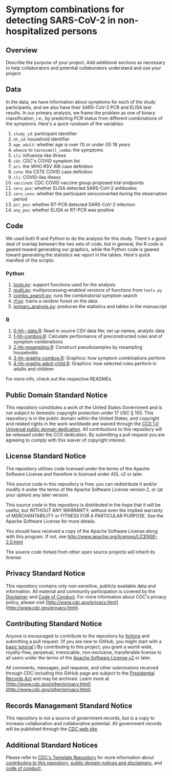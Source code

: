 # Symptom combinations for detecting SARS-CoV-2 in non-hospitalized persons
## Overview
Describe the purpose of your project. Add additional sections as necessary to help collaborators and potential collaborators understand and use your project.

## Data
In the data, we have information about symptoms for each of the study participants, and we also have their SARS-CoV-2 PCR and ELISA test results. In our primary analysis, we frame the problem as one of binary classification, i.e., by predicting PCR status from different combinations of the symptoms. Here's a quick rundown of the variables:

  1. `study_id`: participant identifier
  2. `hh_id`: household identifier
  3. `age_adult`: whether age is over (1) or under (0) 18 years
  4. `wheeze` to `tastesmell_combo`: the symptoms
  5. `ili`: influenza-like illness
  6. `cdc`: CDC's COVID symptom list
  7. `ari`: the WHO RSV ARI case definition
  8. `cste`: the CSTE COVID case definition
  9. `cli`: COVID-like illness
  10. `vaccine`s: CDC COVID vaccine group proposed trial endpoints
  11. `sero_pos`: whether ELISA detected SARS-CoV-2 antibodies
  12. `sero_conv`: whether the participant seroconverted during the observation period
  13. `pcr_pos`: whether RT-PCR detected SARS-CoV-2 infection
  14. `any_pos`: whether ELISA or RT-PCR was positive

## Code
We used both R and Python to do the analysis for this study. There's a good deal of overlap between the two sets of code, but in general, the R code is geared toward generating our graphics, while the Python code is geared toward generating the statistics we report in the tables. Here's quick manifest of the scripts:

  ### Python
  1. [tools.py](https://github.com/scotthlee/hh-transmission/blob/master/python/tools.py): support functions used for the analysis
  2. [multi.py](https://github.com/scotthlee/hh-transmission/blob/master/python/multi.py): multiprocessing-enabled versions of functions from `tools.py`
  3. [combo_search.py](https://github.com/scotthlee/hh-transmission/blob/master/python/combo_search.py): runs the combinatorial symptom search
  4. [rf.py](https://github.com/scotthlee/hh-transmission/blob/master/python/rf.py): trains a random forest on the data
  5. [primary_analysis.py](https://github.com/scotthlee/hh-transmission/blob/master/python/primary_analysis.py): produces the statistics and tables in the manuscript
  
  ### R
  1. [0-hh--data.R](https://github.com/scotthlee/hh-transmission/blob/master/r/0-hh--data.R): Read in source CSV data file; set up names, analytic data
  2. [1-hh-combos.R](https://github.com/scotthlee/hh-transmission/blob/master/r/1-hh-combos.R): Calculate performance of preconstructed rules and of symptom combinations
  3. [2-hh-resampling.R](https://github.com/scotthlee/hh-transmission/blob/master/r/2-hh-resampling.R): Construct pseudosamples by resampling households
  4. [3-hh-graphs-combos.R](https://github.com/scotthlee/hh-transmission/blob/master/r/3-hh-graphs-combos.R): Graphics: how symptom combinations perform
  5. [4-hh-graphs-adult-child.R](https://github.com/scotthlee/hh-transmission/blob/master/r/4-hh-graphs-adult-child.R): Graphics: how selected rules perform in adults and children

For more info, check out the respective READMEs. 

## Public Domain Standard Notice
This repository constitutes a work of the United States Government and is not
subject to domestic copyright protection under 17 USC § 105. This repository is in
the public domain within the United States, and copyright and related rights in
the work worldwide are waived through the [CC0 1.0 Universal public domain dedication](https://creativecommons.org/publicdomain/zero/1.0/).
All contributions to this repository will be released under the CC0 dedication. By
submitting a pull request you are agreeing to comply with this waiver of
copyright interest.

## License Standard Notice
The repository utilizes code licensed under the terms of the Apache Software
License and therefore is licensed under ASL v2 or later.

This source code in this repository is free: you can redistribute it and/or modify it under
the terms of the Apache Software License version 2, or (at your option) any
later version.

This source code in this repository is distributed in the hope that it will be useful, but WITHOUT ANY
WARRANTY; without even the implied warranty of MERCHANTABILITY or FITNESS FOR A
PARTICULAR PURPOSE. See the Apache Software License for more details.

You should have received a copy of the Apache Software License along with this
program. If not, see http://www.apache.org/licenses/LICENSE-2.0.html

The source code forked from other open source projects will inherit its license.

## Privacy Standard Notice
This repository contains only non-sensitive, publicly available data and
information. All material and community participation is covered by the
[Disclaimer](https://github.com/CDCgov/template/blob/master/DISCLAIMER.md)
and [Code of Conduct](https://github.com/CDCgov/template/blob/master/code-of-conduct.md).
For more information about CDC's privacy policy, please visit [http://www.cdc.gov/privacy.html](http://www.cdc.gov/privacy.html).

## Contributing Standard Notice
Anyone is encouraged to contribute to the repository by [forking](https://help.github.com/articles/fork-a-repo)
and submitting a pull request. (If you are new to GitHub, you might start with a
[basic tutorial](https://help.github.com/articles/set-up-git).) By contributing
to this project, you grant a world-wide, royalty-free, perpetual, irrevocable,
non-exclusive, transferable license to all users under the terms of the
[Apache Software License v2](http://www.apache.org/licenses/LICENSE-2.0.html) or
later.

All comments, messages, pull requests, and other submissions received through
CDC including this GitHub page are subject to the [Presidential Records Act](http://www.archives.gov/about/laws/presidential-records.html)
and may be archived. Learn more at [http://www.cdc.gov/other/privacy.html](http://www.cdc.gov/other/privacy.html).

## Records Management Standard Notice
This repository is not a source of government records, but is a copy to increase
collaboration and collaborative potential. All government records will be
published through the [CDC web site](http://www.cdc.gov).

## Additional Standard Notices
Please refer to [CDC's Template Repository](https://github.com/CDCgov/template)
for more information about [contributing to this repository](https://github.com/CDCgov/template/blob/master/CONTRIBUTING.md),
[public domain notices and disclaimers](https://github.com/CDCgov/template/blob/master/DISCLAIMER.md),
and [code of conduct](https://github.com/CDCgov/template/blob/master/code-of-conduct.md).
